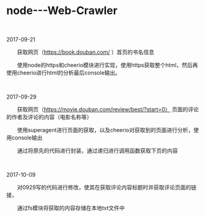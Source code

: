 # node---Web-Crawler
&emsp;

2017-09-21
&emsp;

&emsp;&emsp;获取网页（https://book.douban.com/  ）首页的书名信息

&emsp;&emsp;使用node的https和cheerio模块进行实现，使用https获取整个html，然后再使用cheerio进行html的分析最后console输出。

&emsp;&emsp;

2017-09-29
&emsp;&emsp;

&emsp;&emsp;获取网页（https://movie.douban.com/review/best/?start=0） 页面的评论的作者及评论的内容（电影名称等）

&emsp;&emsp;使用superagent进行页面的获取，以及cheerio对获取到的页面进行分析，使用console输出

&emsp;&emsp;通过将原先的代码进行封装，通过递归进行调用函数获取下页的内容

&emsp;&emsp;

2017-10-09
&emsp;&emsp;

&emsp;&emsp;对0929写的代码进行修改，使其在获取评论内容标题时并获取评论页面的链接，

&emsp;&emsp;通过fs模块将获取的内容存储在本地txt文件中